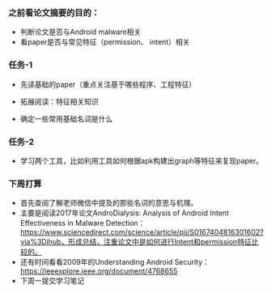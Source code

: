### 之前看论文摘要的目的：

- 判断论文是否与Android malware相关
- 看paper是否与常见特征（permission、 intent）相关

### 任务-1

-  先读基础的paper（重点关注基于哪些程序、工程特征）

-  拓展阅读：特征相关知识

-  确定一些常用基础名词是什么

### 任务-2

- 学习两个工具，比如利用工具如何根据apk构建出graph等特征来复现paper。



### 下周打算

- 首先查阅了解老师微信中提及的那些名词的意思与机理。
- 主要是阅读2017年论文AndroDialysis: Analysis of Android Intent Effectiveness in Malware Detection：https://www.sciencedirect.com/science/article/pii/S0167404816301602?via%3Dihub，形成总结，注重论文中是如何进行Intent和permission特征比较的。
- 还有时间看看2009年的Understanding Android Security：https://ieeexplore.ieee.org/document/4768655
- 下周一提交学习笔记
